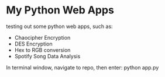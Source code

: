 # My Python Web Apps
testing out some python web apps, such as:
 - Chaocipher Encryption
 - DES Encryption
 - Hex to RGB conversion
 - Spotify Song Data Analysis

In terminal window, navigate to repo, then enter: 
python app.py
